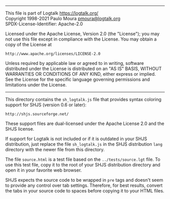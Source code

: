 ________________________________________________________________________

This file is part of Logtalk <https://logtalk.org/>  
Copyright 1998-2021 Paulo Moura <pmoura@logtalk.org>  
SPDX-License-Identifier: Apache-2.0

Licensed under the Apache License, Version 2.0 (the "License");
you may not use this file except in compliance with the License.
You may obtain a copy of the License at

    http://www.apache.org/licenses/LICENSE-2.0

Unless required by applicable law or agreed to in writing, software
distributed under the License is distributed on an "AS IS" BASIS,
WITHOUT WARRANTIES OR CONDITIONS OF ANY KIND, either express or implied.
See the License for the specific language governing permissions and
limitations under the License.
________________________________________________________________________


This directory contains the `sh_logtalk.js` file that provides syntax 
coloring support for SHJS (version 0.6 or later):

	http://shjs.sourceforge.net/

These support files are dual-licensed under the Apache License 2.0 and the
SHJS license.

If support for Logtalk is not included or if it is outdated in your SHJS
distribution, just replace the file `sh_logtalk.js` in the SHJS distribution
`lang` directory with the newer file from this directory.

The file `source.html` is a test file based on the `../tests/source.lgt`
file. To use this test file, copy it to the root of your SHJS distribution
directory and open it in your favorite web browser.

SHJS expects the source code to be wrapped in `pre` tags and doesn't seem to
provide any control over tab settings. Therefore, for best results, convert
the tabs in your source code to spaces before copying it to your HTML files.
